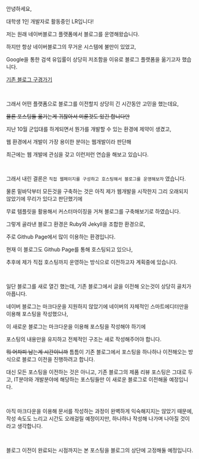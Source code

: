 안녕하세요,

대학생 1인 개발자로 활동중인 LR입니다!

저는 원래 네이버블로그 플랫폼에서 블로그를 운영해왔습니다.

하지만 항상 네이버블로그의 무거운 시스템에 불만이 있었고,

Google을 통한 검색 유입률이 상당히 저조함을 이유로 블로그 플랫폼을 옮기고자 했습니다.

<p><a href="https://blog.naver.com/yymin1022" target="_sub">기존 블로그 구경가기</a></p>

<br/>

그래서 어떤 플랫폼으로 블로그를 이전할지 상당히 긴 시간동안 고민을 했는데요,

~~물론 포스팅들 옮기는게 귀찮아서 미룬것도 있긴 합니다만~~

지난 10월 군입대를 하게되면서 뭔가를 개발할 수 있는 환경에 제약이 생겼고,

웹 환경에서 개발이 가장 용이한 분야는 웹개발이라 판단해

최근에는 웹 개발에 관심을 갖고 이런저런 연습을 해보고 있습니다.

<br/>

그래서 내린 결론은 ```직접 웹페이지를 구성하고 호스팅해서 블로그를 운영해보자``` 였습니다.

물론 밑바닥부터 모든것을 구축하는 것은 아직 제가 웹개발을 시작한지 그리 오래되지 않았기에 무리가 있다고 판단했기에

무료 템플릿을 활용해서 커스터마이징을 거쳐 블로그를 구축해보기로 하였습니다.

그렇게 골라낸 블로그 환경은 Ruby와 Jekyll을 조합한 환경으로,

주로 Github Page에서 많이 이용하는 환경입니다.

현재 이 블로그도 Github Page를 통해 호스팅되고 있으나,

추후에 제가 직접 호스팅까지 운영하는 방식으로 이전하고자 계획중에 있습니다.

<br/>

일단 블로그를 새로 열긴 했는데, 기존 블로그에서 글을 이전해 오는것이 상당히 골치가 아픕니다.

네이버 블로그는 마크다운을 지원하지 않았기에 네이버의 자체적인 스마트에디터만을 이용해 포스팅을 작성했으나,

이 새로운 블로그는 마크다운을 이용해 포스팅을 작성해야 하기에

포스팅의 내용만을 유지하고 전체적인 구조는 새로 작성해주어야 합니다.

~~뭐 어차피 남는게 시간이니까~~ 틈틈이 기존 블로그에서 포스팅을 하나하나 이전해오는 방식으로 블로그 이전을 진행하려고 합니다.

대신 모든 포스팅을 이전하는 것은 아니고, 기존 블로그의 제품 리뷰 포스팅은 그대로 두고, IT분야와 개발분야에 해당하는 포스팅들만 이 새로운 블로그로 이전해올 예정입니다.

<br/>

아직 마크다운을 이용해 문서를 작성하는 과정이 완벽하게 익숙해지지는 않았기 때문에, 작성 속도도 느리고 시간도 오래걸릴 예정이지만, 하나하나 작성해 나가며 나아질 것이라고 생각합니다.

<br/>

블로그 이전이 완료되는 시점까지는 본 포스팅을 블로그의 상단에 고정해둘 예정입니다.